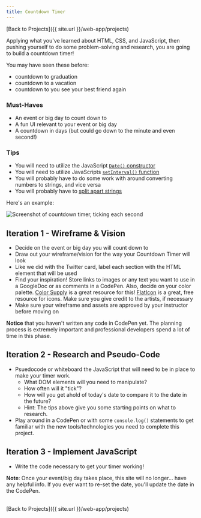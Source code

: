 ```yaml
---
title: Countdown Timer
---
```


[Back to Projects]({{ site.url }}/web-app/projects)

Applying what you've learned about HTML, CSS, and JavaScript, then pushing yourself to do some problem-solving and research, you are going to build a countdown timer!

You may have seen these before:
- countdown to graduation
- countdown to a vacation
- countdown to you see your best friend again

### Must-Haves

- An event or big day to count down to
- A fun UI relevant to your event or big day
- A countdown in days (but could go down to the minute and even second!)

### Tips

- You will need to utilize the JavaScript [`Date()` constructor](https://www.w3schools.com/js/js_date_methods.asp)
- You will need to utilize JavaScripts [`setInterval()` function](https://www.w3schools.com/jsref/met_win_setinterval.asp)
- You will probably have to do some work with around converting numbers to strings, and vice versa
- You will probably have to [split apart strings](https://www.w3schools.com/jsref/jsref_split.asp)

Here's an example:

<img alt="Screenshot of countdown timer, ticking each second" src="{{ site.url }}/web-app/projects/countdown-timer/assets/example.gif">

## Iteration 1 - Wireframe & Vision

- Decide on the event or big day you will count down to
- Draw out your wireframe/vision for the way your Countdown Timer will look
- Like we did with the Twitter card, label each section with the HTML element that will be used
- Find your inspiration! Store links to images or any text you want to use in a GoogleDoc or as comments in a CodePen. Also, decide on your color palette. [Color Supply](https://colorsupplyyy.com/app) is a great resource for this! <a target="blank" href="https://www.flaticon.com/">FlatIcon</a> is a great, free resource for icons. Make sure you give credit to the artists, if necessary
- Make sure your wireframe and assets are approved by your instructor before moving on

**Notice** that you haven't written any code in CodePen yet. The planning process is extremely important and professional developers spend a lot of time in this phase.
<br>

## Iteration 2 - Research and Pseudo-Code

- Psuedocode or whiteboard the JavaScript that will need to be in place to make your timer work.
  - What DOM elements will you need to manipulate?
  - How often will it "tick"?
  - How will you get ahold of today's date to compare it to the date in the future?
  - Hint: The tips above give you some starting points on what to research.
- Play around in a CodePen or with some `console.log()` statements to get familiar with the new tools/technologies you need to complete this project.

## Iteration 3 - Implement JavaScript

- Write the code necessary to get your timer working!

**Note**: Once your event/big day takes place, this site will no longer... have any helpful info. If you ever want to re-set the date, you'll update the date in the CodePen.

<br>
[Back to Projects]({{ site.url }}/web-app/projects)
